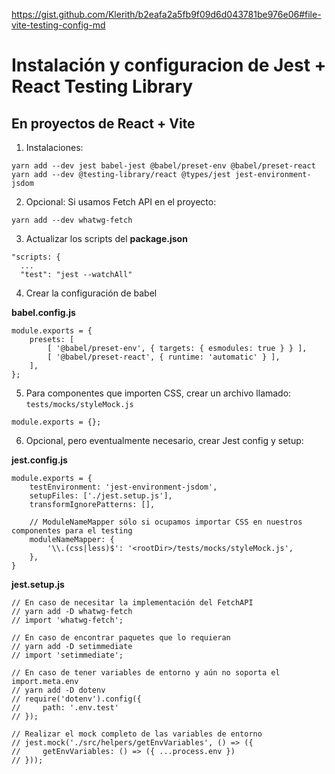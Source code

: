 https://gist.github.com/Klerith/b2eafa2a5fb9f09d6d043781be976e06#file-vite-testing-config-md
# Instalación y configuracion de Jest + React Testing Library
## En proyectos de React + Vite

1. Instalaciones:
```
yarn add --dev jest babel-jest @babel/preset-env @babel/preset-react 
yarn add --dev @testing-library/react @types/jest jest-environment-jsdom
```

2. Opcional: Si usamos Fetch API en el proyecto:
```
yarn add --dev whatwg-fetch
```

3. Actualizar los scripts del __package.json__
```
"scripts: {
  ...
  "test": "jest --watchAll"
```

4. Crear la configuración de babel 

__babel.config.js__
```
module.exports = {
    presets: [
        [ '@babel/preset-env', { targets: { esmodules: true } } ],
        [ '@babel/preset-react', { runtime: 'automatic' } ],
    ],
};
```

5. Para componentes que importen CSS, crear un archivo llamado:
```tests/mocks/styleMock.js```
```
module.exports = {};
```


6. Opcional, pero eventualmente necesario, crear Jest config y setup:

__jest.config.js__
```
module.exports = {
    testEnvironment: 'jest-environment-jsdom',
    setupFiles: ['./jest.setup.js'],
    transformIgnorePatterns: [],
    
    // ModuleNameMapper sólo si ocupamos importar CSS en nuestros componentes para el testing
    moduleNameMapper: {
        '\\.(css|less)$': '<rootDir>/tests/mocks/styleMock.js',
    },
}
```

__jest.setup.js__
```
// En caso de necesitar la implementación del FetchAPI
// yarn add -D whatwg-fetch
// import 'whatwg-fetch'; 

// En caso de encontrar paquetes que lo requieran 
// yarn add -D setimmediate
// import 'setimmediate';

// En caso de tener variables de entorno y aún no soporta el import.meta.env
// yarn add -D dotenv
// require('dotenv').config({
//     path: '.env.test'
// });

// Realizar el mock completo de las variables de entorno
// jest.mock('./src/helpers/getEnvVariables', () => ({
//     getEnvVariables: () => ({ ...process.env })
// }));
```
